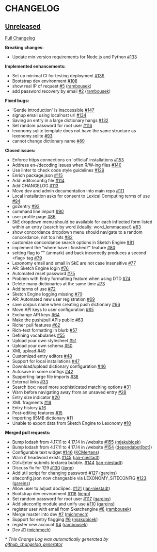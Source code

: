 # CHANGELOG

## [Unreleased](https://github.com/elexis-eu/lexonomy/tree/HEAD)

[Full Changelog](https://github.com/elexis-eu/lexonomy/compare/d149f209a0de6e604ed575db7ddf36159b44ce42...HEAD)

**Breaking changes:**

- Update min version requirements for Node.js and Python [\#133](https://github.com/elexis-eu/lexonomy/issues/133)

**Implemented enhancements:**

- Set up minimal CI for testing deployment [\#139](https://github.com/elexis-eu/lexonomy/issues/139)
- Bootstrap dev environment  [\#108](https://github.com/elexis-eu/lexonomy/issues/108)
- show real IP of request [\#5](https://github.com/elexis-eu/lexonomy/pull/5) ([rambousek](https://github.com/rambousek))
- add password recovery by email [\#2](https://github.com/elexis-eu/lexonomy/pull/2) ([rambousek](https://github.com/rambousek))

**Fixed bugs:**

- 'Gentle introduction' is inaccessible [\#147](https://github.com/elexis-eu/lexonomy/issues/147)
- signup email using localhost url [\#134](https://github.com/elexis-eu/lexonomy/issues/134)
- Saving an entry in a large dictionary hangs [\#132](https://github.com/elexis-eu/lexonomy/issues/132)
- Set random password for root user [\#116](https://github.com/elexis-eu/lexonomy/issues/116)
- lexonomy.sqlite.template does not have the same structure as lexonomy.sqlite [\#93](https://github.com/elexis-eu/lexonomy/issues/93)
- cannot change dictionary name [\#89](https://github.com/elexis-eu/lexonomy/issues/89)

**Closed issues:**

- Enforce https connections on 'official' installations [\#153](https://github.com/elexis-eu/lexonomy/issues/153)
- Address en-/decoding issues when R/W-ing files [\#140](https://github.com/elexis-eu/lexonomy/issues/140)
- Use linter to check code style guidelines [\#129](https://github.com/elexis-eu/lexonomy/issues/129)
- Enrich package.json [\#115](https://github.com/elexis-eu/lexonomy/issues/115)
- Add .editorconfig file [\#114](https://github.com/elexis-eu/lexonomy/issues/114)
- Add CHANGELOG [\#113](https://github.com/elexis-eu/lexonomy/issues/113)
- Move dev and admin documentation into main repo [\#111](https://github.com/elexis-eu/lexonomy/issues/111)
- Local installation asks for consent to Lexical Computing terms of use [\#94](https://github.com/elexis-eu/lexonomy/issues/94)
- go2entry [\#92](https://github.com/elexis-eu/lexonomy/issues/92)
- command line import [\#90](https://github.com/elexis-eu/lexonomy/issues/90)
- user profile page [\#86](https://github.com/elexis-eu/lexonomy/issues/86)
- SkE dropdown menu should be available for each inflected form listed within an entry \(search by word /ideally: word\_lemmacase/\) [\#83](https://github.com/elexis-eu/lexonomy/issues/83)
- show concordance dropdown menu should navigate to a random concordance, not top hits [\#82](https://github.com/elexis-eu/lexonomy/issues/82)
- customize concordance search options in Sketch Engine [\#81](https://github.com/elexis-eu/lexonomy/issues/81)
- implement the "where have i finished?" feature [\#80](https://github.com/elexis-eu/lexonomy/issues/80)
- setting flag to "" \(unmark\) and back incorrectly produces a second \<flag\> tag [\#79](https://github.com/elexis-eu/lexonomy/issues/79)
- Lexonomy email and email in SkE are not case insensitive [\#77](https://github.com/elexis-eu/lexonomy/issues/77)
- AR: Sketch Engine login [\#76](https://github.com/elexis-eu/lexonomy/issues/76)
- Automated reset password [\#75](https://github.com/elexis-eu/lexonomy/issues/75)
- Problem with Entry formatting feature when using DTD [\#74](https://github.com/elexis-eu/lexonomy/issues/74)
- Delete many dictionaries at the same time [\#73](https://github.com/elexis-eu/lexonomy/issues/73)
- Add terms of use [\#72](https://github.com/elexis-eu/lexonomy/issues/72)
- Sketch Engine logging missing [\#70](https://github.com/elexis-eu/lexonomy/issues/70)
- AR: Automated new user registration [\#69](https://github.com/elexis-eu/lexonomy/issues/69)
- save corpus name when creating push dictionary [\#66](https://github.com/elexis-eu/lexonomy/issues/66)
- Move API keys to user configuration [\#65](https://github.com/elexis-eu/lexonomy/issues/65)
- Exchange API keys [\#64](https://github.com/elexis-eu/lexonomy/issues/64)
- Make the push/pull APIs public [\#63](https://github.com/elexis-eu/lexonomy/issues/63)
- Richer pull features [\#62](https://github.com/elexis-eu/lexonomy/issues/62)
- Rich-text formatting in blurb [\#57](https://github.com/elexis-eu/lexonomy/issues/57)
- Defining vocabularies [\#55](https://github.com/elexis-eu/lexonomy/issues/55)
- Upload your own stylesheet [\#51](https://github.com/elexis-eu/lexonomy/issues/51)
- Upload your own schema [\#50](https://github.com/elexis-eu/lexonomy/issues/50)
- XML upload [\#49](https://github.com/elexis-eu/lexonomy/issues/49)
- Customized entry editors [\#48](https://github.com/elexis-eu/lexonomy/issues/48)
- Support for local installations [\#47](https://github.com/elexis-eu/lexonomy/issues/47)
- Download/upload dictionary configuration [\#46](https://github.com/elexis-eu/lexonomy/issues/46)
- Autosave in some configs [\#42](https://github.com/elexis-eu/lexonomy/issues/42)
- Supporting large file imports [\#38](https://github.com/elexis-eu/lexonomy/issues/38)
- External links [\#33](https://github.com/elexis-eu/lexonomy/issues/33)
- Search box: need more sophisticated matching options [\#31](https://github.com/elexis-eu/lexonomy/issues/31)
- Warn before navigating away from an unsaved entry [\#28](https://github.com/elexis-eu/lexonomy/issues/28)
- Entry size indicator [\#20](https://github.com/elexis-eu/lexonomy/issues/20)
- XML fragments [\#18](https://github.com/elexis-eu/lexonomy/issues/18)
- Entry history [\#16](https://github.com/elexis-eu/lexonomy/issues/16)
- Post-editing features [\#15](https://github.com/elexis-eu/lexonomy/issues/15)
- Importing 85MB dictionary [\#11](https://github.com/elexis-eu/lexonomy/issues/11)
- Unable to export data from Sketch Engine to Lexonomy [\#10](https://github.com/elexis-eu/lexonomy/issues/10)

**Merged pull requests:**

- Bump lodash from 4.17.11 to 4.17.14 in /website [\#155](https://github.com/elexis-eu/lexonomy/pull/155) ([mjakubicek](https://github.com/mjakubicek))
- Bump lodash from 4.17.11 to 4.17.14 in /website [\#154](https://github.com/elexis-eu/lexonomy/pull/154) ([dependabot[bot]](https://github.com/apps/dependabot))
- Configurable text widget [\#146](https://github.com/elexis-eu/lexonomy/pull/146) ([KCMertens](https://github.com/KCMertens))
- Warn if headword exists [\#145](https://github.com/elexis-eu/lexonomy/pull/145) ([jan-niestadt](https://github.com/jan-niestadt))
- Ctrl+Enter submits textarea bubble. [\#144](https://github.com/elexis-eu/lexonomy/pull/144) ([jan-niestadt](https://github.com/jan-niestadt))
- Discuss fix for 129 [\#130](https://github.com/elexis-eu/lexonomy/pull/130) ([iiegn](https://github.com/iiegn))
- Add util script for changing password  [\#127](https://github.com/elexis-eu/lexonomy/pull/127) ([gareins](https://github.com/gareins))
- siteconfig.json now changeable via LEXONOMY\_SITECONFIG [\#123](https://github.com/elexis-eu/lexonomy/pull/123) ([gareins](https://github.com/gareins))
- Allow user to adjust docSpec. [\#121](https://github.com/elexis-eu/lexonomy/pull/121) ([jan-niestadt](https://github.com/jan-niestadt))
- Bootstrap dev environment [\#118](https://github.com/elexis-eu/lexonomy/pull/118) ([iiegn](https://github.com/iiegn))
- Set random password for root user [\#117](https://github.com/elexis-eu/lexonomy/pull/117) ([gareins](https://github.com/gareins))
- Add siteconfig module and unify use [\#110](https://github.com/elexis-eu/lexonomy/pull/110) ([gareins](https://github.com/gareins))
- register user with email from Sketchengine  [\#8](https://github.com/elexis-eu/lexonomy/pull/8) ([rambousek](https://github.com/rambousek))
- Merge master into dev [\#7](https://github.com/elexis-eu/lexonomy/pull/7) ([michmech](https://github.com/michmech))
- Support for entry flagging [\#6](https://github.com/elexis-eu/lexonomy/pull/6) ([mjakubicek](https://github.com/mjakubicek))
- register new account [\#4](https://github.com/elexis-eu/lexonomy/pull/4) ([rambousek](https://github.com/rambousek))
- Dev [\#1](https://github.com/elexis-eu/lexonomy/pull/1) ([michmech](https://github.com/michmech))



\* *This Change Log was automatically generated by [github_changelog_generator](https://github.com/skywinder/Github-Changelog-Generator)*